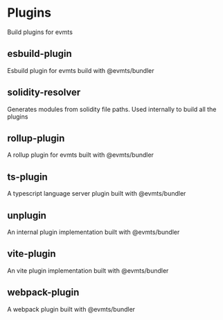 # Plugins

Build plugins for evmts

## esbuild-plugin

Esbuild plugin for evmts build with @evmts/bundler

## solidity-resolver

Generates modules from solidity file paths.
Used internally to build all the plugins

## rollup-plugin

A rollup plugin for evmts built with @evmts/bundler

## ts-plugin

A typescript language server plugin built with @evmts/bundler

## unplugin

An internal plugin implementation built with @evmts/bundler

## vite-plugin

An vite plugin implementation built with @evmts/bundler

## webpack-plugin

A webpack plugin built with @evmts/bundler
